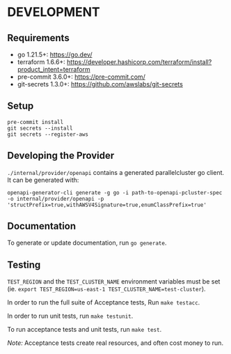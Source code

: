 # DEVELOPMENT

## Requirements
* go 1.21.5+: https://go.dev/
* terraform 1.6.6+: https://developer.hashicorp.com/terraform/install?product_intent=terraform
* pre-commit 3.6.0+: https://pre-commit.com/
* git-secrets 1.3.0+: https://github.com/awslabs/git-secrets


## Setup
```
pre-commit install
git secrets --install
git secrets --register-aws
```

## Developing the Provider

`./internal/provider/openapi` contains a generated parallelcluster go client. It can be generated with:

```shell
openapi-generator-cli generate -g go -i path-to-openapi-pcluster-spec -o internal/provider/openapi -p 'structPrefix=true,withAWSV4Signature=true,enumClassPrefix=true'
```

## Documentation
To generate or update documentation, run `go generate`.


## Testing
`TEST_REGION` and the `TEST_CLUSTER_NAME` environment variables must be set (ie. `export TEST_REGION=us-east-1 TEST_CLUSTER_NAME=test-cluster`).

In order to run the full suite of Acceptance tests,  Run `make testacc`.

In order to run unit tests, run `make testunit`.

To run acceptance tests and unit tests, run `make test`.

*Note:* Acceptance tests create real resources, and often cost money to run.
